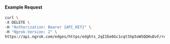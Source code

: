 <!-- Code generated for API Clients. DO NOT EDIT. -->

#### Example Request

```bash
curl \
-X DELETE \
-H "Authorization: Bearer {API_KEY}" \
-H "Ngrok-Version: 2" \
https://api.ngrok.com/edges/https/edghts_2qIIEe6Gc1cqt3Xp5oWSQQHuDvF/routes/edghtsrt_2qIIEdwku9NIGTCrBMddAhgPcPY/compression
```
